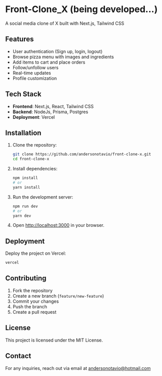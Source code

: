 # Front-Clone_X (being developed...)

A social media clone of X built with Next.js, Tailwind CSS

## Features
- User authentication (Sign up, login, logout)
- Browse pizza menu with images and ingredients
- Add items to cart and place orders
- Follow/unfollow users
- Real-time updates
- Profile customization

## Tech Stack
- **Frontend**: Next.js, React, Tailwind CSS
- **Backend**: NodeJs, Prisma, Postgres
- **Deployment**: Vercel

## Installation

1. Clone the repository:
   ```sh
   git clone https://github.com/andersonotavio/front-clone-x.git
   cd front-clone-x
   ```

2. Install dependencies:
   ```sh
   npm install
   # or
   yarn install
   ```

3. Run the development server:
   ```sh
   npm run dev
   # or
   yarn dev
   ```

4. Open [http://localhost:3000](http://localhost:3000) in your browser.

## Deployment
Deploy the project on Vercel:
```sh
vercel
```

## Contributing
1. Fork the repository
2. Create a new branch (`feature/new-feature`)
3. Commit your changes
4. Push the branch
5. Create a pull request

## License
This project is licensed under the MIT License.

## Contact
For any inquiries, reach out via email at andersonotavio@hotmail.com


